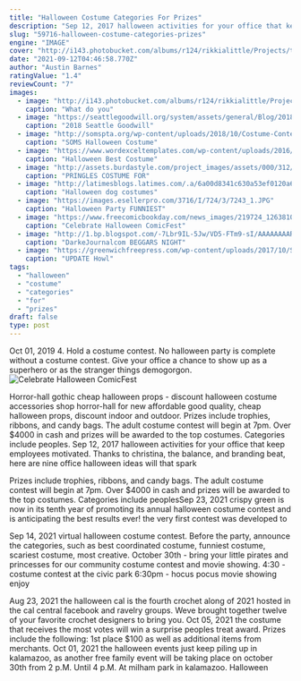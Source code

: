 ```yaml
---
title: "Halloween Costume Categories For Prizes"
description: "Sep 12, 2017 halloween activities for your office that keep employees motivated. Thanks to christina, the balance, and branding beat, here are nine office halloween ideas will that spark"
slug: "59716-halloween-costume-categories-prizes"
engine: "IMAGE"
cover: "http://i143.photobucket.com/albums/r124/rikkialittle/Projects/trophies2-resized.jpg"
date: "2021-09-12T04:46:58.770Z"
author: "Austin Barnes"
ratingValue: "1.4"
reviewCount: "7"
images:
  - image: "http://i143.photobucket.com/albums/r124/rikkialittle/Projects/trophies2-resized.jpg"
    caption: "What do you"
  - image: "https://seattlegoodwill.org/system/assets/general/Blog/2018/102618_HalloweenLastMinute/810_5bdb86d816c7a-FB_IMG_1541047057074.jpg"
    caption: "2018 Seattle Goodwill"
  - image: "http://somspta.org/wp-content/uploads/2018/10/Costume-Contest-Flier.jpg"
    caption: "SOMS Halloween Costume"
  - image: "https://www.wordexceltemplates.com/wp-content/uploads/2016/10/Halloween-Certificate-1-CR.jpg"
    caption: "Halloween Best Costume"
  - image: "http://assets.burdastyle.com/project_images/assets/000/312/094/vivipp_original.JPG?1361011399"
    caption: "PRINGLES COSTUME FOR"
  - image: "http://latimesblogs.latimes.com/.a/6a00d8341c630a53ef0120a645055d970c-600wi"
    caption: "Halloween dog costumes"
  - image: "https://images.esellerpro.com/3716/I/724/3/7243_1.JPG"
    caption: "Halloween Party FUNNIEST"
  - image: "https://www.freecomicbookday.com/news_images/219724_1263810_12.jpg"
    caption: "Celebrate Halloween ComicFest"
  - image: "http://1.bp.blogspot.com/-7Lbr9IL-5Jw/VD5-FTm9-sI/AAAAAAAARUc/57Cd4DfZBQg/s1600/Beggars'%2BNight%2BPhoto.jpg"
    caption: "DarkeJournalcom BEGGARS NIGHT"
  - image: "https://greenwichfreepress.com/wp-content/uploads/2017/10/Screen-Shot-2017-10-28-at-11.16.29-AM.png"
    caption: "UPDATE Howl"
tags:
  - "halloween"
  - "costume"
  - "categories"
  - "for"
  - "prizes"
draft: false
type: post
---
```


Oct 01, 2019 4. Hold a costume contest. No halloween party is complete without a costume contest. Give your office a chance to show up as a superhero or as the stranger things demogorgon.
![Celebrate Halloween ComicFest](https://www.freecomicbookday.com/news_images/219724_1263810_12.jpg "Celebrate Halloween ComicFest")

Horror-hall gothic cheap halloween props - discount halloween costume accessories shop horror-hall for new affordable good quality, cheap halloween props, discount indoor and outdoor. Prizes include trophies, ribbons, and candy bags. The adult costume contest will begin at 7pm. Over $4000 in cash and prizes will be awarded to the top costumes. Categories include peoples. Sep 12, 2017 halloween activities for your office that keep employees motivated. Thanks to christina, the balance, and branding beat, here are nine office halloween ideas will that spark
<!--inArticleAds-->

<!--galleryOne-->

Prizes include trophies, ribbons, and candy bags. The adult costume contest will begin at 7pm. Over $4000 in cash and prizes will be awarded to the top costumes. Categories include peoplesSep 23, 2021 crispy green is now in its tenth year of promoting its annual halloween costume contest and is anticipating the best results ever! the very first contest was developed to
<!--inArticleAds-->

<!--galleryTwo-->

Sep 14, 2021 virtual halloween costume contest.  Before the party, announce the categories, such as best coordinated costume, funniest costume, scariest costume, most creative. October 30th - bring your little pirates and princesses for our community costume contest and movie showing. 4:30 - costume contest at the civic park 6:30pm - hocus pocus movie showing enjoy
<!--galleryThree-->

Aug 23, 2021 the halloween cal is the fourth crochet along of 2021 hosted in the cal central facebook and ravelry groups. Weve brought together twelve of your favorite crochet designers to bring you. Oct 05, 2021 the costume that receives the most votes will win a surprise peoples treat award. Prizes include the following: 1st place  $100 as well as additional items from merchants. Oct 01, 2021 the halloween events just keep piling up in kalamazoo, as another free family event will be taking place on october 30th from 2 p.M. Until 4 p.M. At milham park in kalamazoo. Halloween
